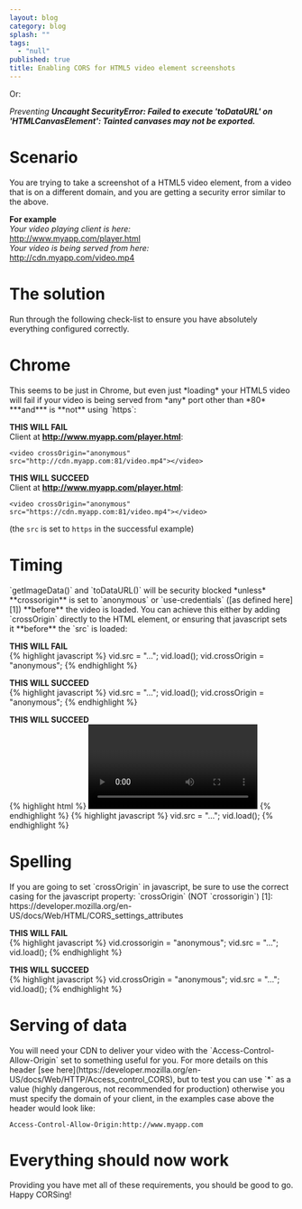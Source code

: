 ```yaml
---
layout: blog
category: blog
splash: ""
tags: 
  - "null"
published: true
title: Enabling CORS for HTML5 video element screenshots
---
```



Or:

*Preventing **Uncaught SecurityError: Failed to execute 'toDataURL' on 'HTMLCanvasElement': Tainted canvases may not be exported.***

<h1>Scenario</h1>
You are trying to take a screenshot of a HTML5 video element, from a video that is on a different domain, and you are getting a security error similar to the above.

**For example**<br/>
*Your video playing client is here:*<br/>
<http://www.myapp.com/player.html><br/>
*Your video is being served from here:*<br/>
<http://cdn.myapp.com/video.mp4>

<h1>The solution</h1>
Run through the following check-list to ensure you have absolutely everything configured correctly.

<h1>Chrome</h1>
This seems to be just in Chrome, but even just *loading* your HTML5 video will fail if your video is being served from *any* port other than *80* ***and*** is **not** using `https`:

**THIS WILL FAIL**<br/>
Client at **http://www.myapp.com/player.html**:

    <video crossOrigin="anonymous" src="http://cdn.myapp.com:81/video.mp4"></video>

**THIS WILL SUCCEED**<br/>
Client at **http://www.myapp.com/player.html**:

    <video crossOrigin="anonymous" src="https://cdn.myapp.com:81/video.mp4"></video>

(the `src` is set to `https` in the successful example)

<h1>Timing</h1>
`getImageData()` and `toDataURL()` will be security blocked *unless* **crossorigin** is set to `anonymous` or `use-credentials` ([as defined here][1]) **before** the video is loaded. You can achieve this either by adding `crossOrigin` directly to the HTML element, or ensuring that javascript sets it **before** the `src` is loaded:

**THIS WILL FAIL**<br/>
{% highlight javascript %}
    vid.src = "...";
    vid.load();
    vid.crossOrigin = "anonymous";
{% endhighlight %}

**THIS WILL SUCCEED**<br/>
{% highlight javascript %}
    vid.src = "...";
    vid.load();
    vid.crossOrigin = "anonymous";
{% endhighlight %}

**THIS WILL SUCCEED**<br/>
{% highlight html %}
    <video crossOrigin="anonymous" controls></video>
{% endhighlight %}
{% highlight javascript %}
    vid.src = "...";
    vid.load();
{% endhighlight %}

<h1>Spelling</h1>
If you are going to set `crossOrigin` in javascript, be sure to use the correct casing for the javascript property: `crossOrigin` (NOT `crossorigin`)
  [1]: https://developer.mozilla.org/en-US/docs/Web/HTML/CORS_settings_attributes

**THIS WILL FAIL**<br/>
{% highlight javascript %}
    vid.crossorigin = "anonymous";
    vid.src = "...";
    vid.load();
{% endhighlight %}

**THIS WILL SUCCEED**<br/>
{% highlight javascript %}
    vid.crossOrigin = "anonymous";
    vid.src = "...";
    vid.load();
{% endhighlight %}

<h1>Serving of data</h1>
You will need your CDN to deliver your video with the `Access-Control-Allow-Origin` set to something useful for you. For more details on this header [see here](https://developer.mozilla.org/en-US/docs/Web/HTTP/Access_control_CORS), but to test you can use `*` as a value (highly dangerous, not recommended for production) otherwise you must specify the domain of your client, in the examples case above the header would look like:

`Access-Control-Allow-Origin:http://www.myapp.com`

<h1>Everything should now work</h1>
Providing you have met all of these requirements, you should be good to go. Happy CORSing!
